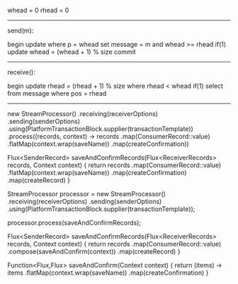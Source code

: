 whead = 0
rhead = 0

----

send(m):

begin
    update where p = whead set message = m and whead >= rhead
    if(1)
        update whead = (whead + 1) % size
commit

----

receive():

begin
    update rhead = (rhead + 1) % size where rhead < whead
    if(1)
        select from message where pos = rhead

----


new StreamProcessor()
  .receiving(receiverOptions)
  .sending(senderOptions)
  .using(PlatformTransactionBlock.supplier(transactionTemplate))
  .process((records, context) -> records
     .map(ConsumerRecord::value)
     .flatMap(context.wrap(saveName))
     .map(createConfirmation))
       
       
Flux<SenderRecord<Confirmation>> saveAndConfirmRecords(Flux<ReceiverRecords<String>> records, Context context) {
    return records
                .map(ConsumerRecord::value)
                .flatMap(context.wrap(saveName))
                .map(createConfirmation)
                .map(createRecord)
}
     
StreamProcessor processor =
    new StreamProcessor()
      .receiving(receiverOptions)
      .sending(senderOptions)
      .using(PlatformTransactionBlock.supplier(transactionTemplate));
            
processor.process(saveAndConfirmRecords);

Flux<SenderRecord<Confirmation>> saveAndConfirmRecords(Flux<ReceiverRecords<String>> records, Context context) {
    return records
                .map(ConsumerRecord::value)                                
                .compose(saveAndConfirm(context))
                .map(createRecord)
}

Function<Flux<String>,Flux<Confirmation>> saveAndConfirm(Context context) {
    return (items) -> items
        .flatMap(context.wrap(saveName))
        .map(createConfirmation)
}